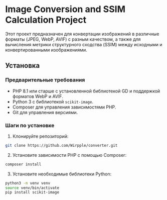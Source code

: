 # Image Conversion and SSIM Calculation Project

Этот проект предназначен для конвертации изображений в различные форматы (JPEG, WebP, AVIF) с разным качеством, а также для вычисления метрики структурного сходства (SSIM) между исходными и конвертированными изображениями.

## Установка

### Предварительные требования

- PHP 8.1 или старше с установленной библиотекой GD и поддержкой форматов WebP и AVIF.
- Python 3 с библиотекой `scikit-image`.
- Composer для управления зависимостями PHP.
- Git для управления версиями.

### Шаги по установке

1. Клонируйте репозиторий:
```bash
git clone https://github.com/Wirpple/converter.git
```

2. Установите зависимости PHP с помощью Composer:
 ```bash
composer install
```
3. Установите необходимые библиотеки Python:
```bash
python3 -m venv venv
source venv/bin/activate
pip install scikit-image
```
